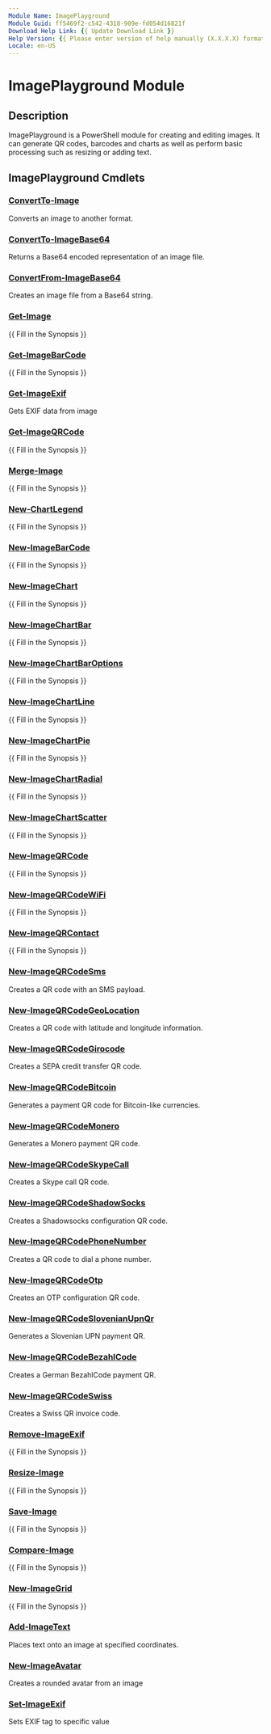 ```yaml
---
Module Name: ImagePlayground
Module Guid: ff5469f2-c542-4318-909e-fd054d16821f
Download Help Link: {{ Update Download Link }}
Help Version: {{ Please enter version of help manually (X.X.X.X) format }}
Locale: en-US
---
```


# ImagePlayground Module
## Description
ImagePlayground is a PowerShell module for creating and editing images. It can
generate QR codes, barcodes and charts as well as perform basic processing such
as resizing or adding text.

## ImagePlayground Cmdlets
### [ConvertTo-Image](ConvertTo-Image.md)
Converts an image to another format.
### [ConvertTo-ImageBase64](ConvertTo-ImageBase64.md)
Returns a Base64 encoded representation of an image file.
### [ConvertFrom-ImageBase64](ConvertFrom-ImageBase64.md)
Creates an image file from a Base64 string.

### [Get-Image](Get-Image.md)
{{ Fill in the Synopsis }}

### [Get-ImageBarCode](Get-ImageBarCode.md)
{{ Fill in the Synopsis }}

### [Get-ImageExif](Get-ImageExif.md)
Gets EXIF data from image

### [Get-ImageQRCode](Get-ImageQRCode.md)
{{ Fill in the Synopsis }}

### [Merge-Image](Merge-Image.md)
{{ Fill in the Synopsis }}

### [New-ChartLegend](New-ChartLegend.md)
{{ Fill in the Synopsis }}

### [New-ImageBarCode](New-ImageBarCode.md)
{{ Fill in the Synopsis }}

### [New-ImageChart](New-ImageChart.md)
{{ Fill in the Synopsis }}

### [New-ImageChartBar](New-ImageChartBar.md)
{{ Fill in the Synopsis }}

### [New-ImageChartBarOptions](New-ImageChartBarOptions.md)
{{ Fill in the Synopsis }}

### [New-ImageChartLine](New-ImageChartLine.md)
{{ Fill in the Synopsis }}

### [New-ImageChartPie](New-ImageChartPie.md)
{{ Fill in the Synopsis }}

### [New-ImageChartRadial](New-ImageChartRadial.md)
{{ Fill in the Synopsis }}

### [New-ImageChartScatter](New-ImageChartScatter.md)
{{ Fill in the Synopsis }}

### [New-ImageQRCode](New-ImageQRCode.md)
{{ Fill in the Synopsis }}

### [New-ImageQRCodeWiFi](New-ImageQRCodeWiFi.md)
{{ Fill in the Synopsis }}

### [New-ImageQRContact](New-ImageQRContact.md)
{{ Fill in the Synopsis }}

### [New-ImageQRCodeSms](New-ImageQRCodeSms.md)
Creates a QR code with an SMS payload.

### [New-ImageQRCodeGeoLocation](New-ImageQRCodeGeoLocation.md)
Creates a QR code with latitude and longitude information.

### [New-ImageQRCodeGirocode](New-ImageQRCodeGirocode.md)
Creates a SEPA credit transfer QR code.

### [New-ImageQRCodeBitcoin](New-ImageQRCodeBitcoin.md)
Generates a payment QR code for Bitcoin-like currencies.

### [New-ImageQRCodeMonero](New-ImageQRCodeMonero.md)
Generates a Monero payment QR code.

### [New-ImageQRCodeSkypeCall](New-ImageQRCodeSkypeCall.md)
Creates a Skype call QR code.

### [New-ImageQRCodeShadowSocks](New-ImageQRCodeShadowSocks.md)
Creates a Shadowsocks configuration QR code.

### [New-ImageQRCodePhoneNumber](New-ImageQRCodePhoneNumber.md)
Creates a QR code to dial a phone number.

### [New-ImageQRCodeOtp](New-ImageQRCodeOtp.md)
Creates an OTP configuration QR code.

### [New-ImageQRCodeSlovenianUpnQr](New-ImageQRCodeSlovenianUpnQr.md)
Generates a Slovenian UPN payment QR.

### [New-ImageQRCodeBezahlCode](New-ImageQRCodeBezahlCode.md)
Creates a German BezahlCode payment QR.

### [New-ImageQRCodeSwiss](New-ImageQRCodeSwiss.md)
Creates a Swiss QR invoice code.

### [Remove-ImageExif](Remove-ImageExif.md)
{{ Fill in the Synopsis }}

### [Resize-Image](Resize-Image.md)
{{ Fill in the Synopsis }}

### [Save-Image](Save-Image.md)
{{ Fill in the Synopsis }}

### [Compare-Image](Compare-Image.md)
{{ Fill in the Synopsis }}

### [New-ImageGrid](New-ImageGrid.md)
{{ Fill in the Synopsis }}

### [Add-ImageText](Add-ImageText.md)
Places text onto an image at specified coordinates.

### [New-ImageAvatar](New-ImageAvatar.md)
Creates a rounded avatar from an image

### [Set-ImageExif](Set-ImageExif.md)
Sets EXIF tag to specific value

